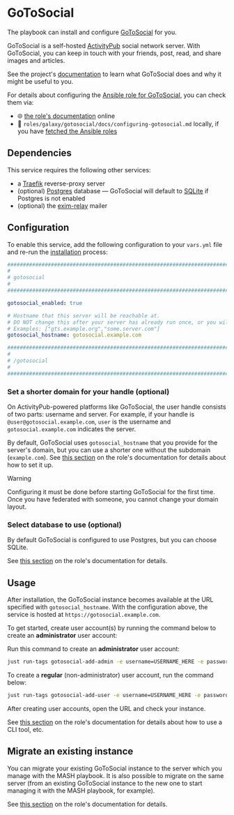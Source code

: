 <!--
SPDX-FileCopyrightText: 2020 - 2024 MDAD project contributors
SPDX-FileCopyrightText: 2020 - 2024 Slavi Pantaleev
SPDX-FileCopyrightText: 2020 Aaron Raimist
SPDX-FileCopyrightText: 2020 Chris van Dijk
SPDX-FileCopyrightText: 2020 Dominik Zajac
SPDX-FileCopyrightText: 2020 Mickaël Cornière
SPDX-FileCopyrightText: 2022 François Darveau
SPDX-FileCopyrightText: 2022 Julian Foad
SPDX-FileCopyrightText: 2022 Warren Bailey
SPDX-FileCopyrightText: 2023 Antonis Christofides
SPDX-FileCopyrightText: 2023 Felix Stupp
SPDX-FileCopyrightText: 2023 Julian-Samuel Gebühr
SPDX-FileCopyrightText: 2023 Pierre 'McFly' Marty
SPDX-FileCopyrightText: 2024 - 2025 Suguru Hirahara

SPDX-License-Identifier: AGPL-3.0-or-later
-->

# GoToSocial

The playbook can install and configure [GoToSocial](https://gotosocial.org/) for you.

GoToSocial is a self-hosted [ActivityPub](https://activitypub.rocks/) social network server. With GoToSocial, you can keep in touch with your friends, post, read, and share images and articles.

See the project's [documentation](https://docs.gotosocial.org/) to learn what GoToSocial does and why it might be useful to you.

For details about configuring the [Ansible role for GoToSocial](https://github.com/mother-of-all-self-hosting/ansible-role-gotosocial), you can check them via:
- 🌐 [the role's documentation](https://github.com/mother-of-all-self-hosting/ansible-role-gotosocial/blob/main/docs/configuring-gotosocial.md) online
- 📁 `roles/galaxy/gotosocial/docs/configuring-gotosocial.md` locally, if you have [fetched the Ansible roles](../installing.md)

## Dependencies

This service requires the following other services:

- a [Traefik](traefik.md) reverse-proxy server
- (optional) [Postgres](postgres.md) database — GoToSocial will default to [SQLite](https://www.sqlite.org/) if Postgres is not enabled
- (optional) the [exim-relay](exim-relay.md) mailer

## Configuration

To enable this service, add the following configuration to your `vars.yml` file and re-run the [installation](../installing.md) process:

```yaml
########################################################################
#                                                                      #
# gotosocial                                                           #
#                                                                      #
########################################################################

gotosocial_enabled: true

# Hostname that this server will be reachable at.
# DO NOT change this after your server has already run once, or you will break things!
# Examples: ["gts.example.org","some.server.com"]
gotosocial_hostname: gotosocial.example.com

########################################################################
#                                                                      #
# /gotosocial                                                          #
#                                                                      #
########################################################################
```

### Set a shorter domain for your handle (optional)

On ActivityPub-powered platforms like GoToSocial, the user handle consists of two parts: username and server. For example, if your handle is `@user@gotosocial.example.com`, `user` is the username and `gotosocial.example.com` indicates the server.

By default, GoToSocial uses `gotosocial_hostname` that you provide for the server's domain, but you can use a shorter one without the subdomain (`example.com`). See [this section](https://github.com/mother-of-all-self-hosting/ansible-role-gotosocial/blob/main/docs/configuring-gotosocial.md#set-a-shorter-domain-for-your-handle-optional) on the role's documentation for details about how to set it up.

> [!WARNING]
> Configuring it must be done before starting GoToSocial for the first time. Once you have federated with someone, you cannot change your domain layout.

### Select database to use (optional)

By default GoToSocial is configured to use Postgres, but you can choose SQLite.

See [this section](https://github.com/mother-of-all-self-hosting/ansible-role-gotosocial/blob/main/docs/configuring-gotosocial.md#specify-database-optional) on the role's documentation for details.

## Usage

After installation, the GoToSocial instance becomes available at the URL specified with `gotosocial_hostname`. With the configuration above, the service is hosted at `https://gotosocial.example.com`.

To get started, create user account(s) by running the command below to create an **administrator** user account:

Run this command to create an **administrator** user account:

```sh
just run-tags gotosocial-add-admin -e username=USERNAME_HERE -e password=PASSWORD_HERE -e email=EMAIL_ADDRESS_HERE
```

To create a **regular** (non-administrator) user account, run the command below:

```sh
just run-tags gotosocial-add-user -e username=USERNAME_HERE -e password=PASSWORD_HERE -e email=EMAIL_ADDRESS_HERE
```

After creating user accounts, open the URL and check your instance.

See [this section](https://github.com/mother-of-all-self-hosting/ansible-role-gotosocial/blob/main/docs/configuring-gotosocial.md#usage) on the role's documentation for details about how to use a CLI tool, etc.

## Migrate an existing instance

You can migrate your existing GoToSocial instance to the server which you manage with the MASH playbook. It is also possible to migrate on the same server (from an existing GoToSocial instance to the new one to start managing it with the MASH playbook, for example).

See [this section](https://github.com/mother-of-all-self-hosting/ansible-role-gotosocial/blob/main/docs/configuring-gotosocial.md#migrate-an-existing-instance) on the role's documentation for details.
